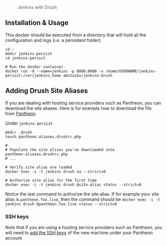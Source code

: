 > Jenkins with Drush

## Installation & Usage

This docker should be executed from a directory that will hold all the configuration and logs (i.e. a persistent folder).

```shell
cd ~
mkdir jenkins-persist
cd jenkins-persist

# Run the docker container.
docker run -d --name=jenkins -p 8080:8080 -v /home/USERNAME/jenkins-persist:/var/jenkins_home amitaibu/jenkins-drush
```

## Adding Drush Site Aliases

If you are dealing with hosting service providers such as Pantheon, you can download the site aliases. Here is for example how to download the file from [Pantheon](https://pantheon.io/docs/articles/local/drupal-drush-command-line-utility/#download-and-move-the-file-manually)


Under `jenkins-persist`

```shell
mkdir .drush
touch pantheon.aliases.drushrc.php

#
# Populate the site alises you've downloaded into pantheon.aliases.drushrc.php
# ...

# Verify site alias are loaded
docker exec -i -t jenkins drush sa --strict=0

# Authorize site alias for the first time
docker exec -i -t jenkins drush @site-alias status --strict=0
```

Notice the last command to authorize the site alias. If for example your site alias is `pantheon.foo.live`, then the command should be `docker exec -i -t jenkins drush @pantheon.foo.live status --strict=0`

### SSH keys

Note that if you are using a hosting service providers such as Pantheon, you will need to [add the SSH keys](https://pantheon.io/docs/articles/users/loading-ssh-keys/) of the new machine under your Pantheon account
